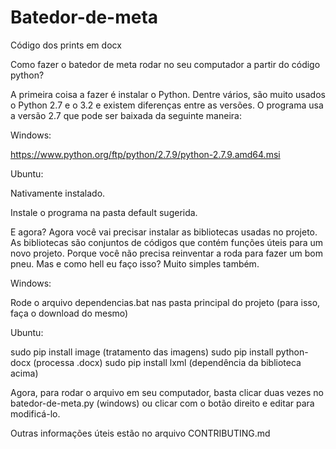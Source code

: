 # Batedor-de-meta
Código dos prints em docx

Como fazer o batedor de meta rodar no seu computador a partir do código python?

A primeira coisa a fazer é instalar o Python. Dentre vários, são muito usados o Python 2.7 e o 3.2 e existem diferenças entre as versões. O programa usa a versão 2.7 que pode ser baixada da seguinte maneira:

Windows:

https://www.python.org/ftp/python/2.7.9/python-2.7.9.amd64.msi

Ubuntu:

Nativamente instalado.

Instale o programa na pasta default sugerida. 

E agora? Agora você vai precisar instalar as bibliotecas usadas no projeto. As bibliotecas são conjuntos de códigos que contém funções úteis para um novo projeto. Porque você não precisa reinventar a roda para fazer um bom pneu. Mas e como hell eu faço isso? Muito simples também. 

Windows:

Rode o arquivo dependencias.bat nas pasta principal do projeto (para isso, faça o download do mesmo)

Ubuntu:

sudo pip install image (tratamento das imagens)
sudo pip install python-docx (processa .docx)
sudo pip install lxml (dependência da biblioteca acima)

Agora, para rodar o arquivo em seu computador, basta clicar duas vezes no batedor-de-meta.py (windows) ou clicar com o botão direito e editar para modificá-lo.

Outras informações úteis estão no arquivo CONTRIBUTING.md
